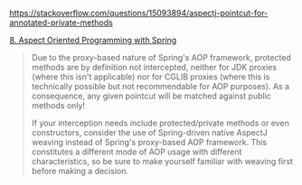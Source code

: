 https://stackoverflow.com/questions/15093894/aspectj-pointcut-for-annotated-private-methods

[8. Aspect Oriented Programming with Spring](http://static.springsource.org/spring/docs/3.1.x/spring-framework-reference/html/aop.html#aop-introduction-spring-defn)

> Due to the proxy-based nature of Spring's AOP framework, protected methods are by definition not intercepted, neither for JDK proxies (where this isn't applicable) nor for CGLIB proxies (where this is technically possible but not recommendable for AOP purposes). As a consequence, any given pointcut will be matched against public methods only!
>
> If your interception needs include protected/private methods or even constructors, consider the use of Spring-driven native AspectJ weaving instead of Spring's proxy-based AOP framework. This constitutes a different mode of AOP usage with different characteristics, so be sure to make yourself familiar with weaving first before making a decision.